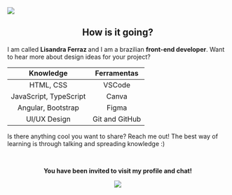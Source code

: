 <img  src="https://user-images.githubusercontent.com/61096682/189417947-06702f5b-718e-44ee-935d-da5b3dffe7f2.png"  >

<h2 align="center"> How is it going? </h2>

<p  align="left">
I am called <strong> Lisandra Ferraz </strong>  and I am a brazilian <strong>front-end developer</strong>. Want to hear more about design ideas for your project?
</p>

<table  align="center">
<tr align="center">
<td> <strong>Knowledge</strong></td>
<td> <strong>Ferramentas</strong></td>
</tr>
<tbody align="center">
<tr>
<td>HTML, CSS</td>
<td>VSCode</td>
</tr>
<tr>
<td>JavaScript, TypeScript</td>
<td>Canva</td>
</tr>
<tr>
<td>Angular, Bootstrap</td>
<td>Figma</td>
</tr>
<tr>
<td>UI/UX Design</td>
<td>Git and GitHub</td>
</tr>
</tbody>
</table>
  

<p  align="left">
Is there anything cool you want to share? Reach me out! The best way of learning is through talking and spreading knowledge :)
</p>
<br>
<div align="center">
<p align="center">
<strong>You have been invited to visit my profile and chat!</strong>
</p>
<a  href="https://www.linkedin.com/in/lisandraferrazs/"  alt="Linkedin">
<img  src="https://img.shields.io/badge/-Linkedin-0e76a8?style=for-the-badge&logo=Linkedin&logoColor=white&link=https:https://www.linkedin.com/in/lisandraferrazs/"  /></a>
</div>
